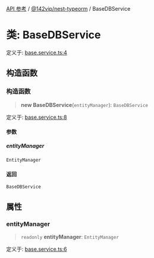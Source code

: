 [API 参考](../../../index.md) / [@142vip/nest-typeorm](../index.md) / BaseDBService

# 类: BaseDBService

定义于: [base.service.ts:4](https://github.com/142vip/core-x/blob/d978b443ed1221c42602080459c0a22aae31b2d5/packages/nest-typeorm/src/core/base.service.ts#L4)

## 构造函数

### 构造函数

> **new BaseDBService**(`entityManager`): `BaseDBService`

定义于: [base.service.ts:8](https://github.com/142vip/core-x/blob/d978b443ed1221c42602080459c0a22aae31b2d5/packages/nest-typeorm/src/core/base.service.ts#L8)

#### 参数

##### entityManager

`EntityManager`

#### 返回

`BaseDBService`

## 属性

### entityManager

> `readonly` **entityManager**: `EntityManager`

定义于: [base.service.ts:6](https://github.com/142vip/core-x/blob/d978b443ed1221c42602080459c0a22aae31b2d5/packages/nest-typeorm/src/core/base.service.ts#L6)
